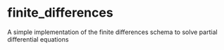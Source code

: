 # finite_differences
A simple implementation of the finite differences schema to solve partial differential equations
